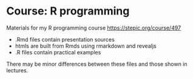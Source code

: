 # Course: R programming
Materials for my R programming course https://stepic.org/course/497
  - .Rmd files contain presentation sources
  - htmls are built from Rmds using rmarkdown and revealjs
  - .R files contain practical examples

There may be minor differences between these files and those shown in lectures.

